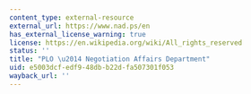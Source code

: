```yaml
---
content_type: external-resource
external_url: https://www.nad.ps/en
has_external_license_warning: true
license: https://en.wikipedia.org/wiki/All_rights_reserved
status: ''
title: "PLO \u2014 Negotiation Affairs Department"
uid: e5003dcf-edf9-48db-b22d-fa507301f053
wayback_url: ''
---
```


